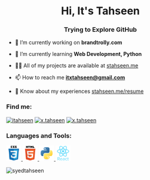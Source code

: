 <h1 align="center">Hi, It's Tahseen</h1>
<h3 align="center">Trying to Explore GitHub</h3>

- 🔭 I’m currently working on **brandtrolly.com**

- 🌱 I’m currently learning **Web Development, Python**

- 👨‍💻 All of my projects are available at [stahseen.me](stahseen.me)

- 📫 How to reach me **itxtahseen@gmail.com**

- 📄 Know about my experiences [stahseen.me/resume](stahseen.me/resume)

<h3 align="left">Find me:</h3>
<p align="left">
<a href="https://fb.com/itahseen" target="blank"><img align="center" src="https://raw.githubusercontent.com/rahuldkjain/github-profile-readme-generator/master/src/images/icons/Social/facebook.svg" alt="itahseen" height="30" width="40" /></a>
<a href="https://instagram.com/x.tahseen" target="blank"><img align="center" src="https://raw.githubusercontent.com/rahuldkjain/github-profile-readme-generator/master/src/images/icons/Social/instagram.svg" alt="x.tahseen" height="30" width="40" /></a>
<a href="https://snapchat.com/add/x.tahseen" target="blank"><img align="center" src="https://raw.githubusercontent.com/rahuldkjain/github-profile-readme-generator/master/src/images/icons/Social/snapchat.svg" alt="x.tahseen" height="30" width="40" /></a>
</p>

<h3 align="left">Languages and Tools:</h3>
<p align="left"> <a href="https://www.w3schools.com/css/" target="_blank" rel="noreferrer"> <img src="https://raw.githubusercontent.com/devicons/devicon/master/icons/css3/css3-original-wordmark.svg" alt="css3" width="40" height="40"/> </a> <a href="https://www.w3.org/html/" target="_blank" rel="noreferrer"> <img src="https://raw.githubusercontent.com/devicons/devicon/master/icons/html5/html5-original-wordmark.svg" alt="html5" width="40" height="40"/> </a> <a href="https://www.python.org" target="_blank" rel="noreferrer"> <img src="https://raw.githubusercontent.com/devicons/devicon/master/icons/python/python-original.svg" alt="python" width="40" height="40"/> </a> <a href="https://reactjs.org/" target="_blank" rel="noreferrer"> <img src="https://raw.githubusercontent.com/devicons/devicon/master/icons/react/react-original-wordmark.svg" alt="react" width="40" height="40"/> </a> </p>

<p><img align="center" src="https://github-readme-stats.vercel.app/api/top-langs?username=syedtahseen&show_icons=true&locale=en&layout=compact" alt="syedtahseen" /></p>
